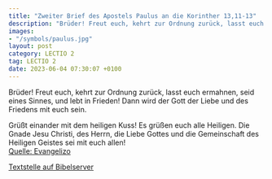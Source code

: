 ```yaml
---
title: "Zweiter Brief des Apostels Paulus an die Korinther 13,11-13"
description: "Brüder! Freut euch, kehrt zur Ordnung zurück, lasst euch ermahnen, seid eines Sinnes, und lebt in Frieden! Dann wird der Gott der Liebe und des Friedens mit euch sein. Grüßt einander mit dem heiligen Kuss! Es grüßen euch alle Heiligen. Die Gnade Jesu Christi, des Herrn, die Liebe...."
images:
- "/symbols/paulus.jpg"
layout: post
category: LECTIO 2
tag: LECTIO 2
date: 2023-06-04 07:30:07 +0100
---
```

<!--more-->Brüder! Freut euch, kehrt zur Ordnung zurück, lasst euch ermahnen, seid eines Sinnes, und lebt in Frieden! Dann wird der Gott der Liebe und des Friedens mit euch sein.
Grüßt einander mit dem heiligen Kuss! Es grüßen euch alle Heiligen.
Die Gnade Jesu Christi, des Herrn, die Liebe Gottes und die Gemeinschaft des Heiligen Geistes sei mit euch allen!<br>
[Quelle: Evangelizo](https://evangeliumtagfuertag.org/DE/gospel)

[Textstelle auf Bibelserver](https://www.bibleserver.com/EU/2.Korinther13,11-13)
